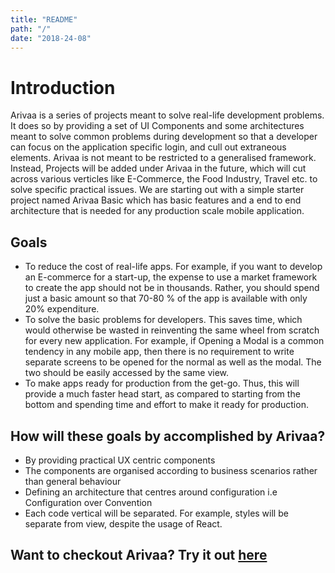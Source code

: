 ```yaml
---
title: "README"
path: "/"
date: "2018-24-08"
---
```


# Introduction

Arivaa is a series of projects meant to solve real-life development problems. It does so by providing a set of UI Components and some architectures meant to solve common problems during development so that a developer can focus on the application specific login, and cull out extraneous elements. Arivaa is not meant to be restricted to a generalised framework. Instead, Projects will be added under Arivaa in the future, which will cut across various verticles like E-Commerce, the Food Industry, Travel etc. to solve specific practical issues. We are starting out with a simple starter project named Arivaa Basic which has basic features and a end to end architecture that is needed for any production scale mobile application.

## Goals

* To reduce the cost of real-life apps. For example, if you want to develop an E-commerce for a start-up, the expense to use a market framework to create the app should not be in thousands. Rather, you should spend just a basic amount so that 70-80 % of the app is available with only 20% expenditure. 
* To solve the basic problems for developers. This saves time, which would otherwise be wasted in reinventing the same wheel from scratch for every new application. For example, if  Opening a Modal is a common tendency in any mobile app, then there is no requirement to write separate screens to be opened for the normal as well as the modal. The two should be easily accessed by the same view. 
* To make apps ready for production from the get-go. Thus, this will provide a much faster head start, as compared to starting from the bottom and spending time and effort to make it ready for production. 

## How will these goals by accomplished by Arivaa?

* By providing practical UX centric components
* The components are organised according to business scenarios rather than general behaviour
* Defining an architecture that centres around configuration i.e Configuration over Convention
* Each code vertical will be separated. For example, styles will be separate from view, despite the usage of React. 

## Want to checkout Arivaa? Try it out [here](overview/buy-and-try-out-arivaa-apps)

